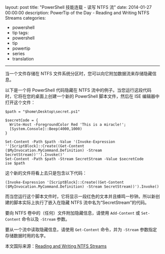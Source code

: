 ﻿layout: post
title: "PowerShell 技能连载 - 读写 NTFS 流"
date: 2014-01-27 00:00:00
description: PowerTip of the Day - Reading and Writing NTFS Streams
categories:
- powershell
- tip
tags:
- powershell
- tip
- powertip
- series
- translation
---
当一个文件存储在 NTFS 文件系统分区时，您可以向它附加数据流来存储隐藏信息。

以下是一个将 PowerShell 代码隐藏在 NTFS 流中的例子。当您运行这段代码时，它将在您的桌面上创建一个新的 PowerShell 脚本文件，然后在 ISE 编辑器中打开这个文件：

	$path = "$home\Desktop\secret.ps1"
	
	$secretCode = {
	  Write-Host -ForegroundColor Red 'This is a miracle!';
	  [System.Console]::Beep(4000,1000)
	}
	
	Set-Content -Path $path -Value '(Invoke-Expression ''[ScriptBlock]::Create((Get-Content ($MyInvocation.MyCommand.Definition) -Stream SecretStream))'').Invoke()'
	Set-Content -Path $path -Stream SecretStream -Value $secretCode
	ise $path

这个新的文件将看上去只是包含以下代码：

	(Invoke-Expression '[ScriptBlock]::Create((Get-Content ($MyInvocation.MyCommand.Definition) -Stream SecretStream))').Invoke()

而当您运行这个脚本文件时，它将显示一段红色的文本并且蜂鸣一秒钟。所以新创建的脚本实际上执行了嵌入在隐藏 NTFS 流中名为“SecretStream”的代码。

要向 NTFS 卷中的（任何）文件附加隐藏信息，请使用 `Add-Content` 或 `Set-Content` 命令以及 `-Stream` 参数。

要从一个流中读取隐藏信息，请使用 `Get-Content` 命令，并为 `-Stream` 参数指定存储数据时用的名字。

<!--more-->
本文国际来源：[Reading and Writing NTFS Streams](http://community.idera.com/powershell/powertips/b/tips/posts/reading-and-writing-ntfs-streams)
